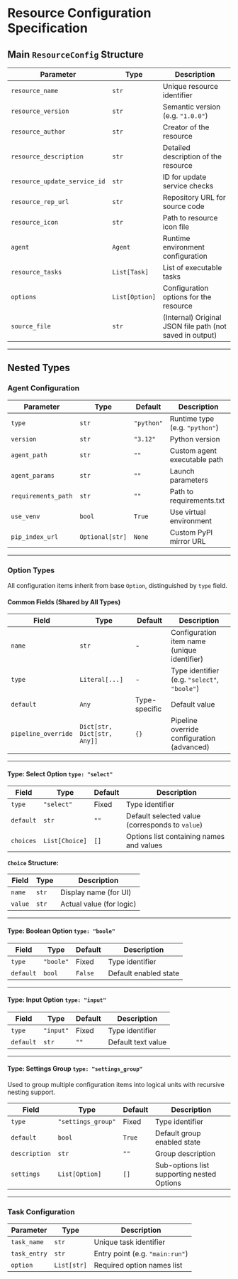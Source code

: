 # Resource Configuration Specification

## Main `ResourceConfig` Structure

| Parameter | Type | Description |
|-----------|------|-------------|
| `resource_name` | `str` | Unique resource identifier |
| `resource_version` | `str` | Semantic version (e.g. `"1.0.0"`) |
| `resource_author` | `str` | Creator of the resource |
| `resource_description` | `str` | Detailed description of the resource |
| `resource_update_service_id` | `str` | ID for update service checks |
| `resource_rep_url` | `str` | Repository URL for source code |
| `resource_icon` | `str` | Path to resource icon file |
| `agent` | `Agent` | Runtime environment configuration |
| `resource_tasks` | `List[Task]` | List of executable tasks |
| `options` | `List[Option]` | Configuration options for the resource |
| `source_file` | `str` | (Internal) Original JSON file path (not saved in output) |

---

## Nested Types

### Agent Configuration

| Parameter | Type | Default | Description |
|-----------|-------|----------|-------------|
| `type` | `str` | `"python"` | Runtime type (e.g. `"python"`) |
| `version` | `str` | `"3.12"` | Python version |
| `agent_path` | `str` | `""` | Custom agent executable path |
| `agent_params` | `str` | `""` | Launch parameters |
| `requirements_path` | `str` | `""` | Path to requirements.txt |
| `use_venv` | `bool` | `True` | Use virtual environment |
| `pip_index_url` | `Optional[str]` | `None` | Custom PyPI mirror URL |

---

### Option Types

All configuration items inherit from base `Option`, distinguished by `type` field.

#### Common Fields (Shared by All Types)

| Field | Type | Default | Description |
|-------|------|---------|-------------|
| `name` | `str` | - | Configuration item name (unique identifier) |
| `type` | `Literal[...]` | - | Type identifier (e.g. `"select"`, `"boole"`) |
| `default` | `Any` | Type-specific | Default value |
| `pipeline_override` | `Dict[str, Dict[str, Any]]` | `{}` | Pipeline override configuration (advanced) |

---

#### Type: Select Option `type: "select"`

| Field | Type | Default | Description |
|-------|------|---------|-------------|
| `type` | `"select"` | Fixed | Type identifier |
| `default` | `str` | `""` | Default selected value (corresponds to `value`) |
| `choices` | `List[Choice]` | `[]` | Options list containing names and values |

**`Choice` Structure:**

| Field | Type | Description |
|-------|------|-------------|
| `name` | `str` | Display name (for UI) |
| `value` | `str` | Actual value (for logic) |

---

#### Type: Boolean Option `type: "boole"`

| Field | Type | Default | Description |
|-------|------|---------|-------------|
| `type` | `"boole"` | Fixed | Type identifier |
| `default` | `bool` | `False` | Default enabled state |

---

#### Type: Input Option `type: "input"`

| Field | Type | Default | Description |
|-------|------|---------|-------------|
| `type` | `"input"` | Fixed | Type identifier |
| `default` | `str` | `""` | Default text value |

---

#### Type: Settings Group `type: "settings_group"`

Used to group multiple configuration items into logical units with recursive nesting support.

| Field | Type | Default | Description |
|-------|------|---------|-------------|
| `type` | `"settings_group"` | Fixed | Type identifier |
| `default` | `bool` | `True` | Default group enabled state |
| `description` | `str` | `""` | Group description |
| `settings` | `List[Option]` | `[]` | Sub-options list supporting nested Options |

---

### Task Configuration

| Parameter | Type | Description |
|-----------|------|-------------|
| `task_name` | `str` | Unique task identifier |
| `task_entry` | `str` | Entry point (e.g. `"main:run"`) |
| `option` | `List[str]` | Required option names list |